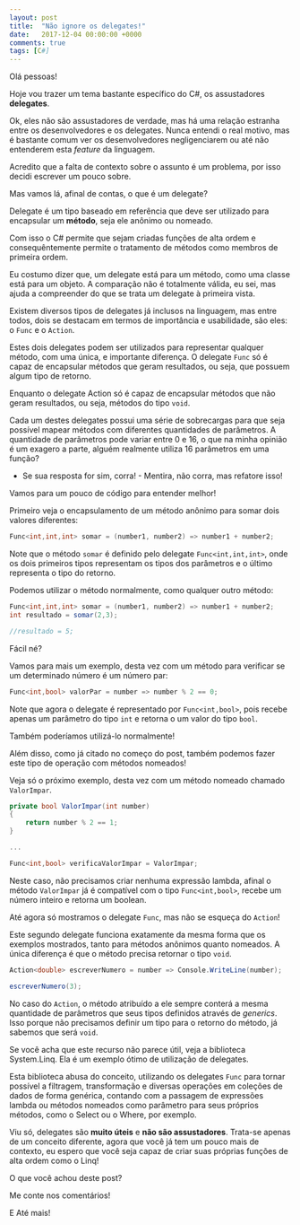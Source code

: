 ```yaml
---
layout: post
title:  "Não ignore os delegates!"
date:   2017-12-04 00:00:00 +0000
comments: true
tags: [C#]
---
```


Olá pessoas!

Hoje vou trazer um tema bastante específico do C#, os assustadores **delegates**.

Ok, eles não são assustadores de verdade, mas há uma relação estranha entre os desenvolvedores e os delegates. Nunca entendi o real motivo, mas é bastante comum ver os desenvolvedores negligenciarem ou até não entenderem esta *feature* da linguagem.
<!--more-->
Acredito que a falta de contexto sobre o assunto é um problema, por isso decidi escrever um pouco sobre.

Mas vamos lá, afinal de contas, o que é um delegate?

Delegate é um tipo baseado em referência que deve ser utilizado para encapsular um **método**, seja ele anônimo ou nomeado.

Com isso o C# permite que sejam criadas funções de alta ordem e consequêntemente permite o tratamento de métodos como membros de primeira ordem.

Eu costumo dizer que, um delegate está para um método, como uma classe está para um objeto. A comparação não é totalmente válida, eu sei, mas ajuda a compreender do que se trata um delegate à primeira vista.

Existem diversos tipos de delegates já inclusos na linguagem, mas entre todos, dois se destacam em termos de importância e usabilidade, são eles: o `Func` e o `Action`.

Estes dois delegates podem ser utilizados para representar qualquer método, com uma única, e importante diferença. O delegate `Func` só é capaz de encapsular métodos que geram resultados, ou seja, que possuem algum tipo de retorno.

Enquanto o delegate Action só é capaz de encapsular métodos que não geram resultados, ou seja, métodos do tipo `void`.

Cada um destes delegates possui uma série de sobrecargas para que seja possível mapear métodos com diferentes quantidades de parâmetros. A quantidade de parâmetros pode variar entre 0 e 16, o que na minha opinião é um exagero a parte, alguém realmente utiliza 16 parâmetros em uma função?

- Se sua resposta for sim, corra! - Mentira, não corra, mas refatore isso!

Vamos para um pouco de código para entender melhor!

Primeiro veja o encapsulamento de um método anônimo para somar dois valores diferentes:

```csharp
Func<int,int,int> somar = (number1, number2) => number1 + number2;
```

Note que o método `somar` é definido pelo delegate `Func<int,int,int>`, onde os dois primeiros tipos representam os tipos dos parâmetros e o último representa o tipo do retorno.

Podemos utilizar o método normalmente, como qualquer outro método:

```csharp
Func<int,int,int> somar = (number1, number2) => number1 + number2;
int resultado = somar(2,3);

//resultado = 5;
```
Fácil né?

Vamos para mais um exemplo, desta vez com um método para verificar se um determinado número é um número par:

```csharp
Func<int,bool> valorPar = number => number % 2 == 0;
```

Note que agora o delegate é representado por `Func<int,bool>`, pois recebe apenas um parâmetro do tipo `int` e retorna o um valor do tipo `bool`.

Também poderíamos utilizá-lo normalmente!

Além disso, como já citado no começo do post, também podemos fazer este tipo de operação com métodos nomeados!

Veja só o próximo exemplo, desta vez com um método nomeado chamado `ValorImpar`.

```csharp
private bool ValorImpar(int number)
{
    return number % 2 == 1;
}

...

Func<int,bool> verificaValorImpar = ValorImpar;
```
Neste caso, não precisamos criar nenhuma expressão lambda, afinal o método `ValorImpar` já é compatível com o tipo `Func<int,bool>`, recebe um número inteiro e retorna um boolean.


Até agora só mostramos o delegate `Func`, mas não se esqueça do `Action`!

Este segundo delegate funciona exatamente da mesma forma que os exemplos mostrados, tanto para métodos anônimos quanto nomeados. A única diferença é que o método precisa retornar o tipo `void`.

```csharp
Action<double> escreverNumero = number => Console.WriteLine(number);

escreverNumero(3);
```

No caso do `Action`, o método atribuído a ele sempre conterá a mesma quantidade de parâmetros que seus tipos definidos através de *generics*. Isso porque não precisamos definir um tipo para o retorno do método, já sabemos que será `void`.

Se você acha que este recurso não parece útil, veja a biblioteca System.Linq. Ela é um exemplo ótimo de utilização de delegates.

Esta biblioteca abusa do conceito, utilizando os delegates `Func` para tornar possível a filtragem, transformação e diversas operações em coleções de dados de forma genérica, contando com a passagem de expressões lambda ou métodos nomeados como parâmetro para seus próprios métodos, como o Select ou o Where, por exemplo.

Viu só, delegates são **muito úteis** e **não são assustadores**. Trata-se apenas de um conceito diferente, agora que você já tem um pouco mais de contexto, eu espero que você seja capaz de criar suas próprias funções de alta ordem como o Linq!

O que você achou deste post?

Me conte nos comentários!

E Até mais!
